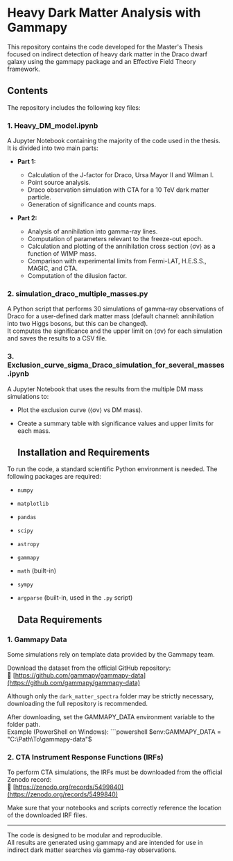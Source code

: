 # Heavy Dark Matter Analysis with Gammapy

This repository contains the code developed for the Master's Thesis focused on indirect detection of heavy dark matter in the Draco dwarf galaxy using the gammapy package and an Effective Field Theory framework.

## Contents

The repository includes the following key files:

### 1. Heavy_DM_model.ipynb
A Jupyter Notebook containing the majority of the code used in the thesis. It is divided into two main parts:

- **Part 1:** 
  - Calculation of the J-factor for Draco, Ursa Mayor II and Wilman I.
  - Point source analysis.
  - Draco observation simulation with CTA for a 10 TeV dark matter particle.
  - Generation of significance and counts maps.

- **Part 2:**  
  - Analysis of annihilation into gamma-ray lines.
  - Computation of parameters relevant to the freeze-out epoch.
  - Calculation and plotting of the annihilation cross section ⟨σv⟩ as a function of WIMP mass.
  - Comparison with experimental limits from Fermi-LAT, H.E.S.S., MAGIC, and CTA.
  - Computation of the dilusion factor.

### 2. simulation_draco_multiple_masses.py
A Python script that performs 30 simulations of gamma-ray observations of Draco for a user-defined dark matter mass (default channel: annihilation into two Higgs bosons, but this can be changed).  
It computes the significance and the upper limit on ⟨σv⟩ for each simulation and saves the results to a CSV file.

### 3. Exclusion_curve_sigma_Draco_simulation_for_several_masses.ipynb
A Jupyter Notebook that uses the results from the multiple DM mass simulations to:
- Plot the exclusion curve (⟨σv⟩ vs DM mass).
- Create a summary table with significance values and upper limits for each mass.
  
  ## Installation and Requirements

To run the code, a standard scientific Python environment is needed. The following packages are required:

- `numpy`
- `matplotlib`
- `pandas`
- `scipy`
- `astropy`
- `gammapy`
- `math` (built-in)
- `sympy`
- `argparse` (built-in, used in the `.py` script)
  
  ##  Data Requirements

### 1. Gammapy Data

Some simulations rely on template data provided by the Gammapy team.

Download the dataset from the official GitHub repository:  
🔗 [https://github.com/gammapy/gammapy-data](https://github.com/gammapy/gammapy-data)

Although only the `dark_matter_spectra` folder may be strictly necessary, downloading the full repository is recommended.

After downloading, set the GAMMAPY_DATA environment variable to the folder path.  
Example (PowerShell on Windows): ```powershell
$env:GAMMAPY_DATA = "C:\Path\To\gammapy-data"$

### 2. CTA Instrument Response Functions (IRFs)

To perform CTA simulations, the IRFs must be downloaded from the official Zenodo record:  
🔗 [https://zenodo.org/records/5499840](https://zenodo.org/records/5499840)

Make sure that your notebooks and scripts correctly reference the location of the downloaded IRF files.

---

 The code is designed to be modular and reproducible.  
All results are generated using gammapy and are intended for use in indirect dark matter searches via gamma-ray observations.

